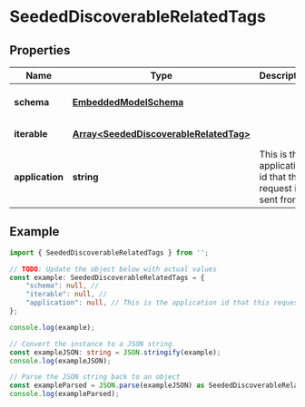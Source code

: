 
# SeededDiscoverableRelatedTags


## Properties

Name | Type | Description | Notes
------------ | ------------- | ------------- | -------------
**schema** | [**EmbeddedModelSchema**](EmbeddedModelSchema) |  | [optional] [default to undefined]
**iterable** | [**Array&lt;SeededDiscoverableRelatedTag&gt;**](SeededDiscoverableRelatedTag) |  | [default to undefined]
**application** | **string** | This is the application id that this request is sent from. | [default to undefined]

## Example

```typescript
import { SeededDiscoverableRelatedTags } from '';

// TODO: Update the object below with actual values
const example: SeededDiscoverableRelatedTags = {
    "schema": null, // 
    "iterable": null, // 
    "application": null, // This is the application id that this request is sent from.
};

console.log(example);

// Convert the instance to a JSON string
const exampleJSON: string = JSON.stringify(example);
console.log(exampleJSON);

// Parse the JSON string back to an object
const exampleParsed = JSON.parse(exampleJSON) as SeededDiscoverableRelatedTags;
console.log(exampleParsed);
```




